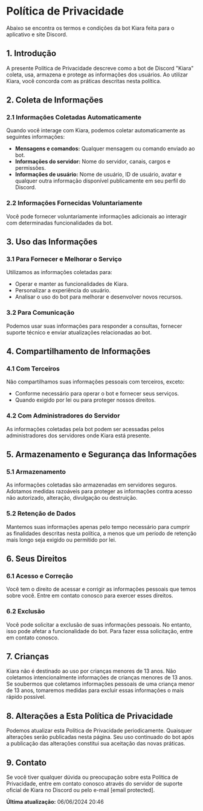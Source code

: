 # Política de Privacidade
Abaixo se encontra os termos e condições da bot Kiara feita para o aplicativo e site Discord.

## 1. Introdução
A presente Política de Privacidade descreve como a bot de Discord "Kiara" coleta, usa, armazena e protege as informações dos usuários. Ao utilizar Kiara, você concorda com as práticas descritas nesta política.

## 2. Coleta de Informações
### 2.1 Informações Coletadas Automaticamente
Quando você interage com Kiara, podemos coletar automaticamente as seguintes informações:
- **Mensagens e comandos:** Qualquer mensagem ou comando enviado ao bot.
- **Informações do servidor:** Nome do servidor, canais, cargos e permissões.
- **Informações de usuário:** Nome de usuário, ID de usuário, avatar e qualquer outra informação disponível publicamente em seu perfil do Discord.

### 2.2 Informações Fornecidas Voluntariamente
Você pode fornecer voluntariamente informações adicionais ao interagir com determinadas funcionalidades da bot.

## 3. Uso das Informações
### 3.1 Para Fornecer e Melhorar o Serviço
Utilizamos as informações coletadas para:
- Operar e manter as funcionalidades de Kiara.
- Personalizar a experiência do usuário.
- Analisar o uso do bot para melhorar e desenvolver novos recursos.

### 3.2 Para Comunicação
Podemos usar suas informações para responder a consultas, fornecer suporte técnico e enviar atualizações relacionadas ao bot.

## 4. Compartilhamento de Informações
### 4.1 Com Terceiros
Não compartilhamos suas informações pessoais com terceiros, exceto:
- Conforme necessário para operar o bot e fornecer seus serviços.
- Quando exigido por lei ou para proteger nossos direitos.

### 4.2 Com Administradores do Servidor
As informações coletadas pela bot podem ser acessadas pelos administradores dos servidores onde Kiara está presente.

## 5. Armazenamento e Segurança das Informações
### 5.1 Armazenamento
As informações coletadas são armazenadas em servidores seguros. Adotamos medidas razoáveis para proteger as informações contra acesso não autorizado, alteração, divulgação ou destruição.

### 5.2 Retenção de Dados
Mantemos suas informações apenas pelo tempo necessário para cumprir as finalidades descritas nesta política, a menos que um período de retenção mais longo seja exigido ou permitido por lei.

## 6. Seus Direitos
### 6.1 Acesso e Correção
Você tem o direito de acessar e corrigir as informações pessoais que temos sobre você. Entre em contato conosco para exercer esses direitos.

### 6.2 Exclusão
Você pode solicitar a exclusão de suas informações pessoais. No entanto, isso pode afetar a funcionalidade do bot. Para fazer essa solicitação, entre em contato conosco.

## 7. Crianças
Kiara não é destinado ao uso por crianças menores de 13 anos. Não coletamos intencionalmente informações de crianças menores de 13 anos. Se soubermos que coletamos informações pessoais de uma criança menor de 13 anos, tomaremos medidas para excluir essas informações o mais rápido possível.

## 8. Alterações a Esta Política de Privacidade
Podemos atualizar esta Política de Privacidade periodicamente. Quaisquer alterações serão publicadas nesta página. Seu uso continuado do bot após a publicação das alterações constitui sua aceitação das novas práticas.

## 9. Contato
Se você tiver qualquer dúvida ou preocupação sobre esta Política de Privacidade, entre em contato conosco através do servidor de suporte oficial de Kiara no Discord ou pelo e-mail [email protected].

**Última atualização:** 06/06/2024 20:46
